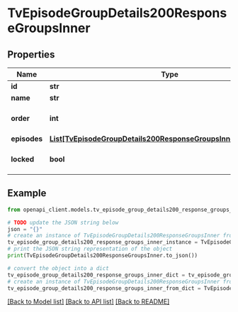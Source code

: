 # TvEpisodeGroupDetails200ResponseGroupsInner


## Properties

Name | Type | Description | Notes
------------ | ------------- | ------------- | -------------
**id** | **str** |  | [optional] 
**name** | **str** |  | [optional] 
**order** | **int** |  | [optional] [default to 0]
**episodes** | [**List[TvEpisodeGroupDetails200ResponseGroupsInnerEpisodesInner]**](TvEpisodeGroupDetails200ResponseGroupsInnerEpisodesInner.md) |  | [optional] 
**locked** | **bool** |  | [optional] [default to True]

## Example

```python
from openapi_client.models.tv_episode_group_details200_response_groups_inner import TvEpisodeGroupDetails200ResponseGroupsInner

# TODO update the JSON string below
json = "{}"
# create an instance of TvEpisodeGroupDetails200ResponseGroupsInner from a JSON string
tv_episode_group_details200_response_groups_inner_instance = TvEpisodeGroupDetails200ResponseGroupsInner.from_json(json)
# print the JSON string representation of the object
print(TvEpisodeGroupDetails200ResponseGroupsInner.to_json())

# convert the object into a dict
tv_episode_group_details200_response_groups_inner_dict = tv_episode_group_details200_response_groups_inner_instance.to_dict()
# create an instance of TvEpisodeGroupDetails200ResponseGroupsInner from a dict
tv_episode_group_details200_response_groups_inner_from_dict = TvEpisodeGroupDetails200ResponseGroupsInner.from_dict(tv_episode_group_details200_response_groups_inner_dict)
```
[[Back to Model list]](../README.md#documentation-for-models) [[Back to API list]](../README.md#documentation-for-api-endpoints) [[Back to README]](../README.md)


